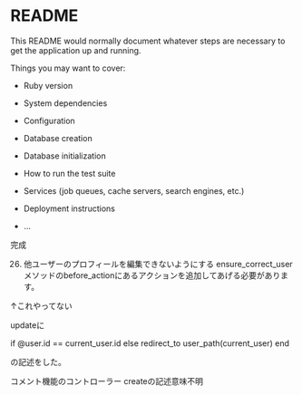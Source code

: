 # README

This README would normally document whatever steps are necessary to get the
application up and running.

Things you may want to cover:

* Ruby version

* System dependencies

* Configuration

* Database creation

* Database initialization

* How to run the test suite

* Services (job queues, cache servers, search engines, etc.)

* Deployment instructions

* ...


完成

26. 他ユーザーのプロフィールを編集できないようにする
ensure_correct_userメソッドのbefore_actionにあるアクションを追加してあげる必要があります。

↑これやってない

updateに

if @user.id == current_user.id
else
redirect_to user_path(current_user)
end

の記述をした。


コメント機能のコントローラー
createの記述意味不明
